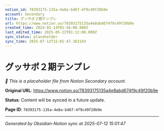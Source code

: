 ```yaml
---
notion_id: 78393175-135a-4e8a-bd67-4f9c49f20b9e
account: Secondary
title: グッサポ２期テンプレ
url: https://www.notion.so/78393175135a4e8abd674f9c49f20b9e
created_time: 2024-02-14T01:56:00.000Z
last_edited_time: 2025-05-23T01:12:00.000Z
sync_status: placeholder
sync_time: 2025-07-12T15:01:47.363143
---
```


# グッサポ２期テンプレ

*🔄 This is a placeholder file from Notion Secondary account.*

**Original URL**: https://www.notion.so/78393175135a4e8abd674f9c49f20b9e

**Status**: Content will be synced in a future update.

**Page ID**: `78393175-135a-4e8a-bd67-4f9c49f20b9e`

---

*Generated by Obsidian-Notion sync at 2025-07-12 15:01:47*
